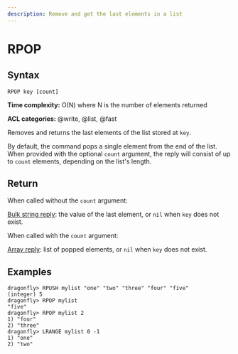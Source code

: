 ```yaml
---
description: Remove and get the last elements in a list
---
```


# RPOP

## Syntax

    RPOP key [count]

**Time complexity:** O(N) where N is the number of elements returned

**ACL categories:** @write, @list, @fast

Removes and returns the last elements of the list stored at `key`.

By default, the command pops a single element from the end of the list.
When provided with the optional `count` argument, the reply will consist of up
to `count` elements, depending on the list's length.

## Return

When called without the `count` argument:

[Bulk string reply](https://redis.io/docs/reference/protocol-spec/#bulk-strings): the value of the last element, or `nil` when `key` does not exist.

When called with the `count` argument:

[Array reply](https://redis.io/docs/reference/protocol-spec/#arrays): list of popped elements, or `nil` when `key` does not exist.

## Examples

```shell
dragonfly> RPUSH mylist "one" "two" "three" "four" "five"
(integer) 5
dragonfly> RPOP mylist
"five"
dragonfly> RPOP mylist 2
1) "four"
2) "three"
dragonfly> LRANGE mylist 0 -1
1) "one"
2) "two"
```
